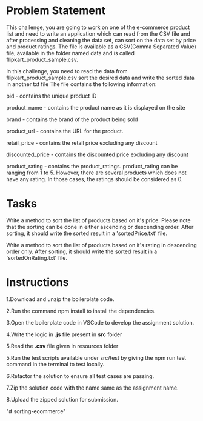 
# Problem Statement

​This challenge, you are going to work on one of the e-commerce product list and need to write an application which can read from the CSV file and after processing and cleaning the data set, can sort on the data set by price and product ratings. The file is available as a CSV(Comma Separated Value) file, available in the folder named data and  is called flipkart_product_sample.csv.

In this challenge, you need to read the data from flipkart_product_sample.csv sort the desired data and write the sorted data in another txt file
The file contains the following information:​

pid - contains the unique product ID​

product_name - contains the product name as it is displayed on the site​

brand - contains the brand of the product being sold​

product_url - contains the URL for the product.​

retail_price - contains the retail price excluding any discount​

discounted_price - contains the discounted price excluding any discount​

product_rating - contains the product_ratings. product_rating can be ranging from 1 to 5. However, there are several products which does not have any rating. In those cases, the ratings should be considered as 0.

# Tasks
	
Write a method to sort the list of products based on it's price. Please note that the sorting can be done in either ascending or descending order. After sorting, it should write the sorted result in a 'sortedPrice.txt' file.​

Write a method to sort the list of products based on it's rating in descending order only. After sorting, it should write the sorted result in a 'sortedOnRating.txt' file.



# Instructions

1.Download and unzip the boilerplate code.

2.Run the command npm install to install the dependencies.

3.Open the boilerplate code in VSCode to develop the assignment solution.

4.Write the logic in **.js** file present in **src** folder

5.Read the **.csv** file given in resources folder

5.Run the test scripts available under src/test by giving the npm run test command in the terminal to test locally.

6.Refactor the solution to ensure all test cases are passing.

7.Zip the solution code with the name same as the assignment name.

8.Upload the zipped solution for submission.


 
 
"# sorting-ecommerce" 
